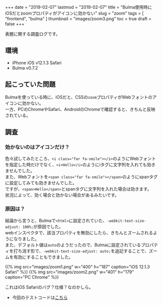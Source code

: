 +++
date = "2019-02-07"
lastmod = "2019-02-07"
title = "Bulma使用時にiOSだとzoomプロパティがアイコンに効かない"
slug = "zoom"
tags = [
  "frontend",
  "bulma"
]
thumbnail = "images/zoom3.png"
toc = true
draft = false
+++

表題に関する調査ログです。

## 環境
* iPhone iOS v12.1.3 Safari
* Bulma v0.7.2

## 起こっていた問題

Bulmaを使っている時に、iOSだと、CSSの`zoom`プロパティがWebフォントのアイコンに効かない。  
一方、PCのChromeやSafari、AndroidのChromeで確認すると、きちんと反映されている。

## 調査
### 効かないのはアイコンだけ？

色々試してみたところ、`<i class="far fa-smile"></i>`のようにWebフォントを指定した時だけでなく、`<i>Hello</i>`のようにiタグに文字列を入れても効きませんでした。  
また、Webフォントを`<span class="far fa-smile"></span>`のようにspanタグに設定してみても効きませんでした。  
ですが、`<span>Hello</span>`とspanタグに文字列を入れた場合は効きます。  
状況によって、効く場合と効かない場合があるみたいです。

### 原因は？

結論から言うと、Bulmaで`<html>`に設定されていた、`-webkit-text-size-adjust: 100%;`が原因でした。  
webインスペクタで、該当プロパティを無効にしたら、きちんとズームされるようになりました。  
また、デフォルト値は`auto`のようだったので、Bulmaに設定されているプロパティを打ち消す形で、`-webkit-text-size-adjust: auto;`を追記することで、ズームを有効にすることもできました。

{{% img src="images/zoom1.png" w="400" h="187" caption="iOS 12.1.3 Safari" %}}
{{% img src="images/zoom2.png" w="401" h="179" caption="PC Chrome" %}}

これはiOS Safariのバグ？仕様？なのかしら。

* 今回のテストコードは[こちら](https://github.com/zzzmisa/playground/blob/master/bulma/zoom.html)


